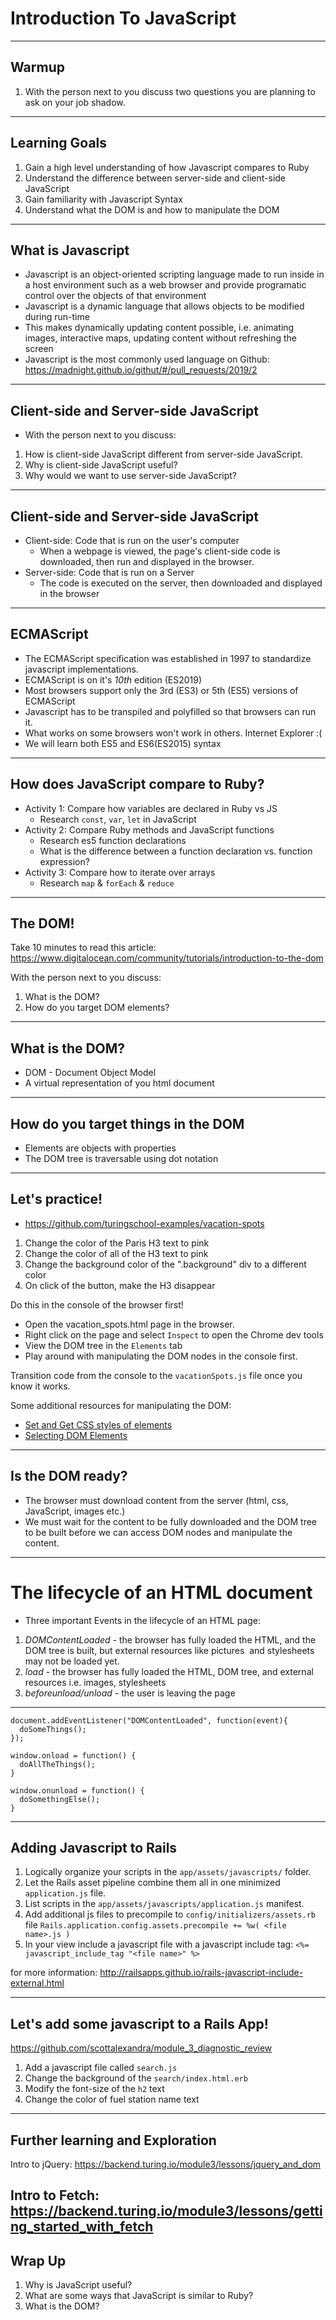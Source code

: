 # Introduction To JavaScript

---

## Warmup

1. With the person next to you discuss two questions you are planning to ask on your job shadow.

---

## Learning Goals

1. Gain a high level understanding of how Javascript compares to Ruby
2. Understand the difference between server-side and client-side JavaScript
3. Gain familiarity with Javascript Syntax
4. Understand what the DOM is and how to manipulate the DOM

---

## What is Javascript

- Javascript is an object-oriented scripting language made to run inside in a host environment such as a web browser and provide programatic control over the objects of that environment
- Javascript is a dynamic language that allows objects to be modified during run-time
- This makes dynamically updating content possible, i.e. animating images, interactive maps, updating content without refreshing the screen
- Javascript is the most commonly used language on Github: https://madnight.github.io/githut/#/pull_requests/2019/2

---

## Client-side and Server-side JavaScript

- With the person next to you discuss:
1. How is client-side JavaScript different from server-side JavaScript.
2. Why is client-side JavaScript useful?
3. Why would we want to use server-side JavaScript?

---

## Client-side and Server-side JavaScript
- Client-side: Code that is run on the user's computer
  - When a webpage is viewed, the page's client-side code is downloaded, then run and displayed in the browser.
- Server-side: Code that is run on a Server
  - The code is executed on the server, then downloaded and displayed in the browser

---

## ECMAScript

- The ECMAScript specification was established in 1997 to standardize javascript implementations.
- ECMAScript is on it's *10th* edition (ES2019)
- Most browsers support only the 3rd (ES3) or 5th (ES5) versions of ECMAScript
- Javascript has to be transpiled and polyfilled so that browsers can run it.
- What works on some browsers won't work in others. Internet Explorer :(
- We will learn both ES5 and ES6(ES2015) syntax

---

## How does JavaScript compare to Ruby?

- Activity 1: Compare how variables are declared in Ruby vs JS
    - Research `const`, `var`, `let` in JavaScript
- Activity 2: Compare Ruby methods and JavaScript functions
    - Research es5 function declarations
    - What is the difference between a function declaration vs. function expression?
- Activity 3: Compare how to iterate over arrays
    - Research `map` & `forEach` & `reduce`

---

## The DOM!

Take 10 minutes to read this article:
https://www.digitalocean.com/community/tutorials/introduction-to-the-dom

With the person next to you discuss:
1. What is the DOM?
2. How do you target DOM elements?

---

## What is the DOM?

- DOM - Document Object Model
- A virtual representation of you html document

---

## How do you target things in the DOM

- Elements are objects with properties
- The DOM tree is traversable using dot notation

---

  ## Let's practice!
  - https://github.com/turingschool-examples/vacation-spots

  1. Change the color of the Paris H3 text to pink
  2. Change the color of all of the H3 text to pink
  3. Change the background color of the ".background" div to a different color
  4. On click of the button, make the H3 disappear

  Do this in the console of the browser first!
  - Open the vacation_spots.html page in the browser.
  - Right click on the page and select `Inspect` to open the Chrome dev tools
  - View the DOM tree in the `Elements` tab
  - Play around with manipulating the DOM nodes in the console first.

  Transition code from the console to the `vacationSpots.js` file once you know it works.

Some additional resources for manipulating the DOM:
- [Set and Get CSS styles of elements](https://plainjs.com/javascript/styles/set-and-get-css-styles-of-elements-53/)
- [Selecting DOM Elements](https://plainjs.com/javascript/selecting/)

---

## Is the DOM ready?

- The browser must download content from the server (html, css, JavaScript, images etc.)
- We must wait for the content to be fully downloaded and the DOM tree to be built before we can access DOM nodes and manipulate the content.

---

# The lifecycle of an HTML document

- Three important Events in the lifecycle of an HTML page:
1. *DOMContentLoaded* - the browser has fully loaded the HTML, and the DOM tree is built, but external resources like pictures <img> and stylesheets may not be loaded yet.
2. *load* - the browser has fully loaded the HTML, DOM tree, and external resources i.e. images, stylesheets
3. *beforeunload/unload* - the user is leaving the page

---

```
document.addEventListener("DOMContentLoaded", function(event){
  doSomeThings();
});
```

```
window.onload = function() {
  doAllTheThings();
}
```

```
window.onunload = function() {
  doSomethingElse();
}
```

---

## Adding Javascript to Rails

1. Logically organize your scripts in the `app/assets/javascripts/` folder.
3. Let the Rails asset pipeline combine them all in one minimized `application.js` file.
4. List scripts in the `app/assets/javascripts/application.js` manifest.
5. Add additional js files to precompile to `config/initializers/assets.rb` file
`Rails.application.config.assets.precompile += %w( <file name>.js )`
5. In your view include a javascript file with a javascript include tag:
`<%= javascript_include_tag "<file name>" %>`

for more information: http://railsapps.github.io/rails-javascript-include-external.html

---

## Let's add some javascript to a Rails App!
https://github.com/scottalexandra/module_3_diagnostic_review

1. Add a javascript file called `search.js`
2. Change the background of the `search/index.html.erb`
3. Modify the font-size of the `h2` text
4. Change the color of fuel station name text

---
## Further learning and Exploration

Intro to jQuery:
https://backend.turing.io/module3/lessons/jquery_and_dom

Intro to Fetch:
https://backend.turing.io/module3/lessons/getting_started_with_fetch
---

## Wrap Up

1. Why is JavaScript useful?
2. What are some ways that JavaScript is similar to Ruby?
3. What is the DOM?
